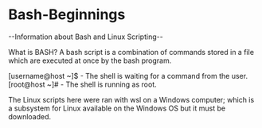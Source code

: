 # Bash-Beginnings
--Information about Bash and Linux Scripting--

What is BASH? A bash script is a combination of commands stored in a file which are executed at once by the bash program.

[username@host ~]$ - The shell is waiting for a command from the user.
[root@host ~]#     - The shell is running as root.

The Linux scripts here were ran with wsl on a Windows computer; which is a subsystem for Linux available on the Windows OS but it must be downloaded.
